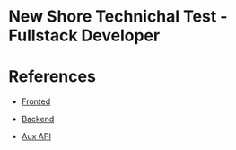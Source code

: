 # New Shore Technichal Test - Fullstack Developer

# References 

- [Fronted](https://github.com/JLLoaiza/NSFlights/tree/master/NSFlights_Frontend)

- [Backend](https://github.com/JLLoaiza/NSFlights/tree/master/NSFlights_Backend)

- [Aux API](https://github.com/JLLoaiza/NSFlights/tree/master/NSFlights_AuxAPI)
